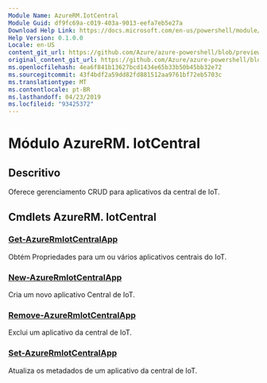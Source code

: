 ```yaml
---
Module Name: AzureRM.IotCentral
Module Guid: df9fc69a-c019-403a-9013-eefa7eb5e27a
Download Help Link: https://docs.microsoft.com/en-us/powershell/module/azurerm.iotcentral
Help Version: 0.1.0.0
Locale: en-US
content_git_url: https://github.com/Azure/azure-powershell/blob/preview/src/ResourceManager/IotCentral/Commands.IotCentral/help/AzureRM.IotCentral.md
original_content_git_url: https://github.com/Azure/azure-powershell/blob/preview/src/ResourceManager/IotCentral/Commands.IotCentral/help/AzureRM.IotCentral.md
ms.openlocfilehash: 4ea6f841b13627bcd1434e65b33b50b45bb32e72
ms.sourcegitcommit: 43f4bdf2a59dd82fd881512aa9761bf72eb5703c
ms.translationtype: MT
ms.contentlocale: pt-BR
ms.lasthandoff: 04/23/2019
ms.locfileid: "93425372"
---
```

# Módulo AzureRM. IotCentral
## Descritivo
Oferece gerenciamento CRUD para aplicativos da central de IoT.

## Cmdlets AzureRM. IotCentral
### [Get-AzureRmIotCentralApp](Get-AzureRmIotCentralApp.md)
Obtém Propriedades para um ou vários aplicativos centrais do IoT.

### [New-AzureRmIotCentralApp](New-AzureRmIotCentralApp.md)
Cria um novo aplicativo Central de IoT.

### [Remove-AzureRmIotCentralApp](Remove-AzureRmIotCentralApp.md)
Exclui um aplicativo da central de IoT.

### [Set-AzureRmIotCentralApp](Set-AzureRmIotCentralApp.md)
Atualiza os metadados de um aplicativo da central de IoT.


